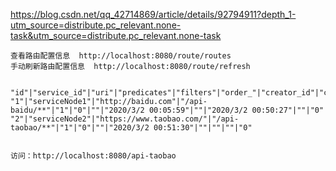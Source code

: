 

https://blog.csdn.net/qq_42714869/article/details/92794911?depth_1-utm_source=distribute.pc_relevant.none-task&utm_source=distribute.pc_relevant.none-task


```
查看路由配置信息  http://localhost:8080/route/routes
手动刷新路由配置信息  http://localhost:8080/route/refresh


"id"|"service_id"|"uri"|"predicates"|"filters"|"order_"|"creator_id"|"create_date"|"update_id"|"update_date"|"remarks"|"del_flag"
"1"|"serviceNode1"|"http://baidu.com"|"/api-baidu/**"|"1"|"0"|""|"2020/3/2 00:05:59"|""|"2020/3/2 00:50:27"|""|"0"
"2"|"serviceNode2"|"https://www.taobao.com/"|"/api-taobao/**"|"1"|"0"|""|"2020/3/2 00:51:30"|""|""|""|"0"


访问：http://localhost:8080/api-taobao

```